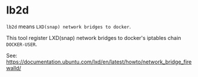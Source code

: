 # lb2d

`lb2d` means `LXD(snap) network bridges to docker`.

This tool register LXD(snap) network bridges to docker's iptables chain `DOCKER-USER`.

See: <https://documentation.ubuntu.com/lxd/en/latest/howto/network_bridge_firewalld/>
